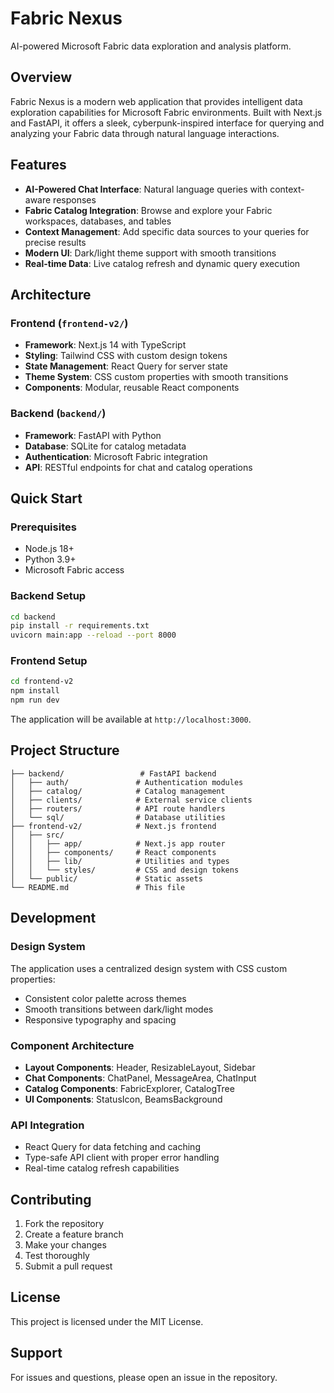 # Fabric Nexus

AI-powered Microsoft Fabric data exploration and analysis platform.

## Overview

Fabric Nexus is a modern web application that provides intelligent data exploration capabilities for Microsoft Fabric environments. Built with Next.js and FastAPI, it offers a sleek, cyberpunk-inspired interface for querying and analyzing your Fabric data through natural language interactions.

## Features

- **AI-Powered Chat Interface**: Natural language queries with context-aware responses
- **Fabric Catalog Integration**: Browse and explore your Fabric workspaces, databases, and tables
- **Context Management**: Add specific data sources to your queries for precise results
- **Modern UI**: Dark/light theme support with smooth transitions
- **Real-time Data**: Live catalog refresh and dynamic query execution

## Architecture

### Frontend (`frontend-v2/`)
- **Framework**: Next.js 14 with TypeScript
- **Styling**: Tailwind CSS with custom design tokens
- **State Management**: React Query for server state
- **Theme System**: CSS custom properties with smooth transitions
- **Components**: Modular, reusable React components

### Backend (`backend/`)
- **Framework**: FastAPI with Python
- **Database**: SQLite for catalog metadata
- **Authentication**: Microsoft Fabric integration
- **API**: RESTful endpoints for chat and catalog operations

## Quick Start

### Prerequisites
- Node.js 18+ 
- Python 3.9+
- Microsoft Fabric access

### Backend Setup
```bash
cd backend
pip install -r requirements.txt
uvicorn main:app --reload --port 8000
```

### Frontend Setup
```bash
cd frontend-v2
npm install
npm run dev
```

The application will be available at `http://localhost:3000`.

## Project Structure

```
├── backend/                 # FastAPI backend
│   ├── auth/               # Authentication modules
│   ├── catalog/            # Catalog management
│   ├── clients/            # External service clients
│   ├── routers/            # API route handlers
│   └── sql/                # Database utilities
├── frontend-v2/            # Next.js frontend
│   ├── src/
│   │   ├── app/            # Next.js app router
│   │   ├── components/     # React components
│   │   ├── lib/            # Utilities and types
│   │   └── styles/         # CSS and design tokens
│   └── public/             # Static assets
└── README.md               # This file
```

## Development

### Design System
The application uses a centralized design system with CSS custom properties:
- Consistent color palette across themes
- Smooth transitions between dark/light modes
- Responsive typography and spacing

### Component Architecture
- **Layout Components**: Header, ResizableLayout, Sidebar
- **Chat Components**: ChatPanel, MessageArea, ChatInput
- **Catalog Components**: FabricExplorer, CatalogTree
- **UI Components**: StatusIcon, BeamsBackground

### API Integration
- React Query for data fetching and caching
- Type-safe API client with proper error handling
- Real-time catalog refresh capabilities

## Contributing

1. Fork the repository
2. Create a feature branch
3. Make your changes
4. Test thoroughly
5. Submit a pull request

## License

This project is licensed under the MIT License.

## Support

For issues and questions, please open an issue in the repository.
